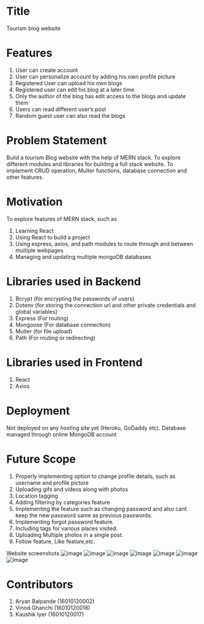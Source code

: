 # Title   
Tourism blog website 

# Features

1. User can create account
2. User can personalize account by adding his own profile picture
3. Registered User can upload his own blogs
4. Registered user can edit his blog at a later time
5. Only the author of the blog has edit access to the blogs and update them
6. Users can read different user’s post
7. Random guest user can also read the blogs


# Problem Statement  
Build a tourism Blog website with the help of MERN stack.
To explore different modules and libraries for building a full stack website.
To implement CRUD operation, Multer functions, database connection and other features.

# Motivation 
To explore features of MERN stack, such as
1. Learning React
2. Using React to build a project
3. Using express, axios, and path modules to route through and between multiple webpages
4. Managing and updating multiple mongoDB databases


# Libraries used in Backend  

1. Bcrypt (for encrypting the passwords of users)
2. Dotenv (for storing the connection url and other private credentials and global variables)
3. Express (For routing)
4. Mongoose (For database connection)
5. Multer (for file upload)
6. Path (For routing or redirecting)

# Libraries used in Frontend
1. React
2. Axios

# Deployment
Not deployed on any hosting site yet (Heroku, GoDaddy etc). Database managed through online MongoDB account


# Future Scope

1. Properly implementing option to change profile details, such as username and profile picture
2. Uploading gifs and videos along with photos
3. Location tagging
4. Adding filtering by categories feature
5. Implementing the feature such as changing password and also cant keep the new password same as previous passwords.
6. Implementing forgot password feature.
7. Including tags for various places visited.
8. Uploading Multiple photos in a single post.
9. Follow feature, Like feature,etc.

Website screenshots
![image](https://user-images.githubusercontent.com/80514865/204260925-81a4c769-c9aa-4265-835c-57cfbf228424.png)
![image](https://user-images.githubusercontent.com/80514865/204261073-d4d80757-fa91-4f10-ba9e-1b61731fb48c.png)
![image](https://user-images.githubusercontent.com/80514865/204261209-180fe9f3-dd9b-44b4-a3a0-5fc9d9310db9.png)
![image](https://user-images.githubusercontent.com/80514865/204261273-f0136f54-65e7-4dc2-8a03-b926b7ee7ee1.png)
![image](https://user-images.githubusercontent.com/80514865/204261322-efa59f62-8cd5-4356-9578-6d2d6de729ba.png)
![image](https://user-images.githubusercontent.com/80514865/204261466-de7a8602-e642-450d-baf4-bec64bf58efd.png)
![image](https://user-images.githubusercontent.com/80514865/204261651-2a2133b5-0e66-46e0-880a-474f2e20b147.png)

# Contributors

1. Aryan Balpande (16010120002)
2. Vinod Ghanchi (16010120016)
3. Kaushik Iyer (16010120017)
